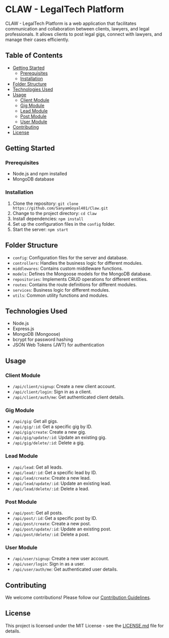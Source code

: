 # CLAW - LegalTech Platform

CLAW - LegalTech Platform is a web application that facilitates communication and collaboration between clients, lawyers, and legal professionals. It allows clients to post legal gigs, connect with lawyers, and manage their cases efficiently.

## Table of Contents

- [Getting Started](#getting-started)
  - [Prerequisites](#prerequisites)
  - [Installation](#installation)
- [Folder Structure](#folder-structure)
- [Technologies Used](#technologies-used)
- [Usage](#usage)
  - [Client Module](#client-module)
  - [Gig Module](#gig-module)
  - [Lead Module](#lead-module)
  - [Post Module](#post-module)
  - [User Module](#user-module)
- [Contributing](#contributing)
- [License](#license)

## Getting Started

### Prerequisites

- Node.js and npm installed
- MongoDB database

### Installation

1. Clone the repository: `git clone https://github.com/SanyamGoyal401/Claw.git`
2. Change to the project directory: `cd Claw`
3. Install dependencies: `npm install`
4. Set up the configuration files in the `config` folder.
5. Start the server: `npm start`

## Folder Structure

- `config`: Configuration files for the server and database.
- `controllers`: Handles the business logic for different modules.
- `middlewares`: Contains custom middleware functions.
- `models`: Defines the Mongoose models for the MongoDB database.
- `repositories`: Implements CRUD operations for different entities.
- `routes`: Contains the route definitions for different modules.
- `services`: Business logic for different modules.
- `utils`: Common utility functions and modules.

## Technologies Used

- Node.js
- Express.js
- MongoDB (Mongoose)
- bcrypt for password hashing
- JSON Web Tokens (JWT) for authentication

## Usage

### Client Module

- `/api/client/signup`: Create a new client account.
- `/api/client/login`: Sign in as a client.
- `/api/client/auth/me`: Get authenticated client details.

### Gig Module

- `/api/gig`: Get all gigs.
- `/api/gig/:id`: Get a specific gig by ID.
- `/api/gig/create`: Create a new gig.
- `/api/gig/update/:id`: Update an existing gig.
- `/api/gig/delete/:id`: Delete a gig.

### Lead Module

- `/api/lead`: Get all leads.
- `/api/lead/:id`: Get a specific lead by ID.
- `/api/lead/create`: Create a new lead.
- `/api/lead/update/:id`: Update an existing lead.
- `/api/lead/delete/:id`: Delete a lead.

### Post Module

- `/api/post`: Get all posts.
- `/api/post/:id`: Get a specific post by ID.
- `/api/post/create`: Create a new post.
- `/api/post/update/:id`: Update an existing post.
- `/api/post/delete/:id`: Delete a post.

### User Module

- `/api/user/signup`: Create a new user account.
- `/api/user/login`: Sign in as a user.
- `/api/user/auth/me`: Get authenticated user details.

## Contributing

We welcome contributions! Please follow our [Contribution Guidelines](CONTRIBUTING.md).

## License

This project is licensed under the MIT License - see the [LICENSE.md](LICENSE.md) file for details.
